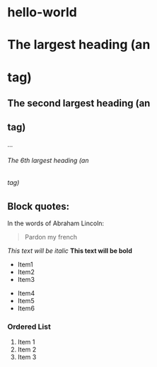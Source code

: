 # hello-world

# The largest heading (an <h1> tag)
## The second largest heading (an <h2> tag)
…
###### The 6th largest heading (an <h6> tag)

## Block quotes:
In the words of Abraham Lincoln:

> Pardon my french

*This text will be italic*
**This text will be bold**



* Item1
* Item2
* Item3

- Item4
- Item5
- Item6

### Ordered List

1. Item 1
2. Item 2
3. Item 3
